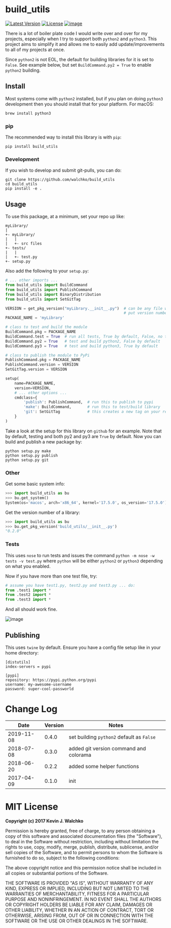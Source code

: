 # build\_utils

[![Latest Version](https://img.shields.io/pypi/v/build_utils.svg)](https://pypi.python.org/pypi/build_utils/)
[![License](https://img.shields.io/pypi/l/build_utils.svg)](https://pypi.python.org/pypi/build_utils/)
[![image](https://img.shields.io/pypi/pyversions/build_utils.svg)](https://pypi.python.org/pypi/build_utils/)

There is a lot of boiler plate code I would write over and over for my
projects, especially when I try to support both `python2` and `python3`.
This project aims to simplify it and allows me to easily add
update/improvements to all of my projects at once.

Since `python2` is not EOL, the default for building libraries for it is set
to `False`. See example below, but set `BuildCommand.py2 = True` to enable
`python2` building.

## Install

Most systems come with `python2` installed, but if you plan on doing
`python3` development then you should install that for your platform.
For macOS:

    brew install python3

### pip

The recommended way to install this library is with `pip`:

    pip install build_utils

### Development

If you wish to develop and submit git-pulls, you can do:

    git clone https://github.com/walchko/build_utils
    cd build_utils
    pip install -e .

## Usage

To use this package, at a minimum, set your repo up like:

```
myLibrary/
|
+- myLibrary/
|   |
|   +- src files
+- tests/
|   |
|   +- test.py
+- setup.py
```

Also add the following to your `setup.py`:

```python
# ... other imports ...
from build_utils import BuildCommand
from build_utils import PublishCommand
from build_utils import BinaryDistribution
from build_utils import SetGitTag

VERSION = get_pkg_version("myLibrary.__init__.py")  # can be any file where you
                                                    # put version number
PACKAGE_NAME = 'myLibrary'

# class to test and build the module
BuildCommand.pkg = PACKAGE_NAME
BuildCommand.test = True  # run all tests, True by default, False, no tests run
BuildCommand.py2 = True   # test and build python2, False by default
BuildCommand.py3 = True   # test and build python3, True by default

# class to publish the module to PyPi
PublishCommand.pkg = PACKAGE_NAME
PublishCommand.version = VERSION
SetGitTag.version = VERSION

setup(
    name=PACKAGE_NAME,
    version=VERSION,
    # ... other options ...
    cmdclass={
        'publish': PublishCommand,  # run this to publish to pypi
        'make': BuildCommand,       # run this to test/build library
        'git': SetGitTag            # this creates a new tag on your repo
    }
)
```

Take a look at the setup for this library on `github` for an example.
Note that by default, testing and both py2 and py3 are `True` by
default. Now you can build and publish a new package by:

    python setup.py make
    python setup.py publish
    python setup.py git

### Other

Get some basic system info:

```python
>>> import build_utils as bu
>>> bu.get_system()
System(os='macos', arch='x86_64', kernel='17.5.0', os_version='17.5.0')
```

Get the version number of a library:

```python
>>> import build_utils as bu
>>> bu.get_pkg_version('build_utils/__init__.py')
"0.2.0"
```

### Tests

This uses `nose` to run tests and issues the command
`python -m nose -w tests -v test.py` where `python` will be either
`python2` or `python3` depending on what you enabled.

Now if you have more than one test file, try:

```python
# assume you have test1.py, test2.py and test3.py ... do:
from .test1 import *
from .test2 import *
from .test3 import *
```

And all should work fine.

![image](https://github.com/walchko/build_utils/raw/master/pics/make.gif)

## Publishing

This uses `twine` by default. Ensure you have a config file setup like
in your home directory:

    [distutils]
    index-servers = pypi

    [pypi]
    repository: https://pypi.python.org/pypi
    username: my-awesome-username
    password: super-cool-passworld

# Change Log

| Date      | Version | Notes                    |
------------|---------|-----------------------------
2019-11-08  | 0.4.0   | set building `python2` default as `False`
2018-07-08  | 0.3.0   | added git version command and colorama
2018-06-20  | 0.2.2   | added some helper functions
2017-04-09  | 0.1.0   | init

# MIT License

**Copyright (c) 2017 Kevin J. Walchko**

Permission is hereby granted, free of charge, to any person obtaining a
copy of this software and associated documentation files (the
\"Software\"), to deal in the Software without restriction, including
without limitation the rights to use, copy, modify, merge, publish,
distribute, sublicense, and/or sell copies of the Software, and to
permit persons to whom the Software is furnished to do so, subject to
the following conditions:

The above copyright notice and this permission notice shall be included
in all copies or substantial portions of the Software.

THE SOFTWARE IS PROVIDED \"AS IS\", WITHOUT WARRANTY OF ANY KIND,
EXPRESS OR IMPLIED, INCLUDING BUT NOT LIMITED TO THE WARRANTIES OF
MERCHANTABILITY, FITNESS FOR A PARTICULAR PURPOSE AND NONINFRINGEMENT.
IN NO EVENT SHALL THE AUTHORS OR COPYRIGHT HOLDERS BE LIABLE FOR ANY
CLAIM, DAMAGES OR OTHER LIABILITY, WHETHER IN AN ACTION OF CONTRACT,
TORT OR OTHERWISE, ARISING FROM, OUT OF OR IN CONNECTION WITH THE
SOFTWARE OR THE USE OR OTHER DEALINGS IN THE SOFTWARE.
